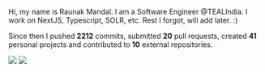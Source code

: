 Hi, my name is Raunak Mandal. I am a Software Engineer @TEALIndia. I work on NextJS, Typescript, SOLR, etc. Rest I forgot, will add later. :)

Since then I pushed **2212** commits, submitted **20** pull requests, created **41** personal projects and contributed to **10** external repositories.


<img src="https://github-readme-stats.vercel.app/api?username=RaunakMandal&show_icons=true&count_private=true">
<img src="https://github-readme-stats.vercel.app/api/top-langs/?username=RaunakMandal">
